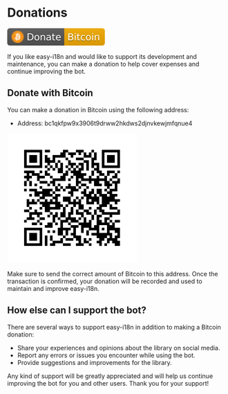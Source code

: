 # Donations
<a href="#Donate with Bitcoin" alt="BTC"><img src="./donate-bitcoin.svg" /></a>


If you like easy-i18n and would like to support its development and maintenance, you can make a donation to help cover expenses and continue improving the bot.

## Donate with Bitcoin

You can make a donation in Bitcoin using the following address:

* Address: bc1qkfpw9x3906t9drww2hkdws2djnvkewjmfqnue4

![BTC QR code](qr-bitcoin.png)

Make sure to send the correct amount of Bitcoin to this address. Once the transaction is confirmed, your donation will be recorded and used to maintain and improve easy-i18n.

## How else can I support the bot?

There are several ways to support easy-i18n in addition to making a Bitcoin donation:

* Share your experiences and opinions about the library on social media.
* Report any errors or issues you encounter while using the bot.
* Provide suggestions and improvements for the library.

Any kind of support will be greatly appreciated and will help us continue improving the bot for you and other users. Thank you for your support!

